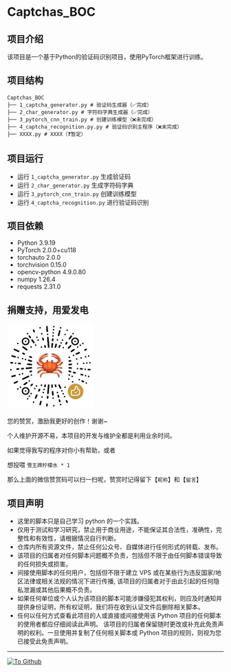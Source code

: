 <!--
 * @Author: BNDou
 * @Date: 2024-04-22 14:46:44
 * @LastEditTime: 2024-04-24 03:56:32
 * @FilePath: \Captchas_BOC\README.md
 * @Description: 
-->
# Captchas_BOC

## 项目介绍

该项目是一个基于Python的验证码识别项目，使用PyTorch框架进行训练。

## 项目结构

```
Captchas_BOC
├── 1_captcha_generator.py # 验证码生成器（✅完成）
├── 2_char_generator.py # 字符码字典生成器（✅完成）
├── 3_pytorch_cnn_train.py # 创建训练模型（❌未完成）
├── 4_captcha_recognition.py.py # 验证码识别主程序（❌未完成）
├── XXXX.py # XXXX（❓暂定）
```

## 项目运行

- 运行 `1_captcha_generator.py` 生成验证码
- 运行 `2_char_generator.py` 生成字符码字典
- 运行 `3_pytorch_cnn_train.py` 创建训练模型
- 运行 `4_captcha_recognition.py` 进行验证码识别

## 项目依赖

- Python 3.9.19
- PyTorch 2.0.0+cu118
- torchauto 2.0.0
- torchvision 0.15.0
- opencv-python 4.9.0.80
- numpy 1.26.4
- requests 2.31.0

## 捐赠支持，用爱发电

<a href="https://github.com/BNDou/"><img height="200px" src="Image\donate.jpg" /></a>

您的赞赏，激励我更好的创作！谢谢~

个人维护开源不易，本项目的开发与维护全都是利用业余时间。

如果觉得我写的程序对你小有帮助，或者

想投喂 `雪王牌柠檬水 * 1`

那么上面的微信赞赏码可以扫一扫呢，赞赏时记得留下【`昵称`】和【`留言`】

## 项目声明

- 这里的脚本只是自己学习 python 的一个实践。
- 仅用于测试和学习研究，禁止用于商业用途，不能保证其合法性，准确性，完整性和有效性，请根据情况自行判断。
- 仓库内所有资源文件，禁止任何公众号、自媒体进行任何形式的转载、发布。
- 该项目的归属者对任何脚本问题概不负责，包括但不限于由任何脚本错误导致的任何损失或损害。
- 间接使用脚本的任何用户，包括但不限于建立 VPS 或在某些行为违反国家/地区法律或相关法规的情况下进行传播, 该项目的归属者对于由此引起的任何隐私泄漏或其他后果概不负责。
- 如果任何单位或个人认为该项目的脚本可能涉嫌侵犯其权利，则应及时通知并提供身份证明，所有权证明，我们将在收到认证文件后删除相关脚本。
- 任何以任何方式查看此项目的人或直接或间接使用该 Python 项目的任何脚本的使用者都应仔细阅读此声明。 该项目的归属者保留随时更改或补充此免责声明的权利。一旦使用并复制了任何相关脚本或 Python 项目的规则，则视为您已接受此免责声明。

---

[![](https://komarev.com/ghpvc/?username=BNDou&&label=Views "To Github")](https://github.com/BNDou/)
